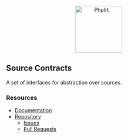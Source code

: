 <p align="center">
    <a href="https://phplrt.org"><img src="https://avatars2.githubusercontent.com/u/49816277?s=128" width="128" alt="Phplrt" /></a>
</p>

## Source Contracts

A set of interfaces for abstraction over sources.

### Resources

- [Documentation](https://phplrt.org/docs)
- [Repository](https://github.com/phplrt/phplrt)
    - [Issues](https://github.com/phplrt/phplrt/issues)
    - [Pull Requests](https://github.com/phplrt/phplrt/pulls)

